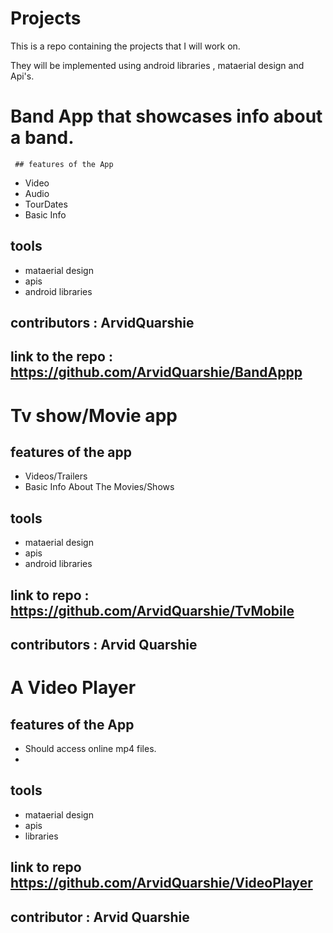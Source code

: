 # Projects
This is a repo containing the projects that I will work on.

They will be implemented using android libraries , mataerial design and Api's.

# Band App  that showcases info about a band.
 
     ## features of the App
   - Video 
   - Audio
   - TourDates
   - Basic Info
   
   ## tools 
   - mataerial design 
   - apis
   - android libraries

  ## contributors : ArvidQuarshie
  
 ## link to the repo : https://github.com/ArvidQuarshie/BandAppp
   
# Tv show/Movie app

## features of the app
- Videos/Trailers
- Basic Info About The Movies/Shows

 ## tools 
   - mataerial design 
   - apis
   - android libraries

## link to repo : https://github.com/ArvidQuarshie/TvMobile
 
## contributors : Arvid Quarshie

  # A Video Player


## features of the App
- Should access  online mp4 files.
-
## tools
- mataerial design
- apis
- libraries

## link to repo  https://github.com/ArvidQuarshie/VideoPlayer
## contributor : Arvid Quarshie


